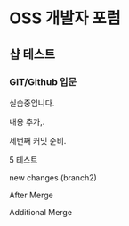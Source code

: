 # OSS 개발자 포럼
## 샵 테스트
### GIT/Github 입문
실습중입니다.

내용 추가,.

세번째 커밋 준비.

5 테스트

new changes (branch2)

After Merge

Additional Merge
